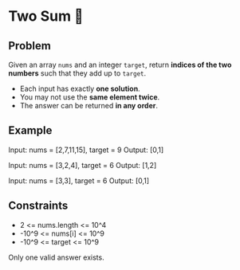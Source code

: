 # Two Sum 🔢  

## Problem  
Given an array `nums` and an integer `target`, return **indices of the two numbers** such that they add up to `target`.

- Each input has exactly **one solution**.
- You may not use the **same element twice**.
- The answer can be returned **in any order**.

## Example  

Input: nums = [2,7,11,15], target = 9
Output: [0,1]

Input: nums = [3,2,4], target = 6
Output: [1,2]

Input: nums = [3,3], target = 6
Output: [0,1]

## Constraints

- 2 <= nums.length <= 10^4
- -10^9 <= nums[i] <= 10^9
- -10^9 <= target <= 10^9

Only one valid answer exists.